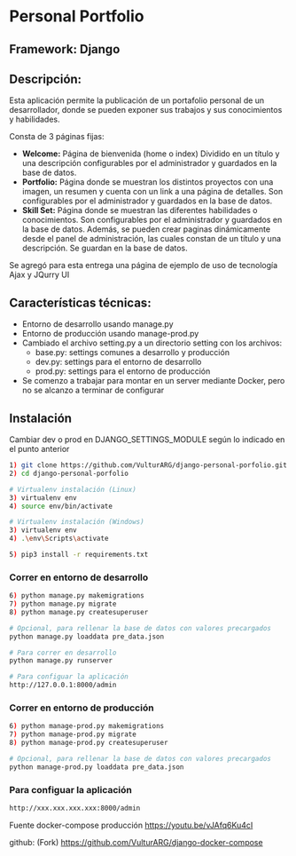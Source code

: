 # Personal Portfolio

## Framework: Django

## Descripción:
Esta aplicación permite la publicación de un portafolio personal de un desarrollador, donde se pueden exponer sus trabajos y sus conocimientos y habilidades.

Consta de 3 páginas fijas:
- **Welcome:** Página de bienvenida (home o index) Dividido en un título y una descripción configurables por el administrador y guardados en la base de datos.
- **Portfolio:** Página donde se muestran los distintos proyectos con una imagen, un resumen y cuenta con un link a una página de detalles. Son configurables por el administrador y guardados en la base de datos.
- **Skill Set:** Página donde se muestran las diferentes habilidades o conocimientos. Son configurables por el administrador y guardados en la base de datos.
Además, se pueden crear paginas dinámicamente desde el panel de administración, las cuales constan de un título y una descripción. Se guardan en la base de datos.

Se agregó para esta entrega una página de ejemplo de uso de tecnología Ajax y JQurry UI

## Características técnicas:
- Entorno de desarrollo usando manage.py
- Entorno de producción usando manage-prod.py
- Cambiado el archivo setting.py a un directorio setting con los archivos:
	- base.py: settings comunes a desarrollo y producción
	- dev.py: settings para el entorno de desarrollo
	- prod.py: settings para el entorno de producción
- Se comenzo a trabajar para montar en un server mediante Docker, pero no se alcanzo a terminar de configurar

## Instalación
Cambiar dev o prod en DJANGO_SETTINGS_MODULE según lo indicado en el punto anterior

```bash
1) git clone https://github.com/VulturARG/django-personal-porfolio.git
2) cd django-personal-porfolio

# Virtualenv instalación (Linux)
3) virtualenv env
4) source env/bin/activate

# Virtualenv instalación (Windows)
3) virtualenv env
4) .\env\Scripts\activate

5) pip3 install -r requirements.txt
```

### Correr en entorno de desarrollo
```bash
6) python manage.py makemigrations
7) python manage.py migrate
8) python manage.py createsuperuser

# Opcional, para rellenar la base de datos con valores precargados
python manage.py loaddata pre_data.json

# Para correr en desarrollo
python manage.py runserver

# Para configuar la aplicación
http://127.0.0.1:8000/admin
```

### Correr en entorno de producción
```bash
6) python manage-prod.py makemigrations
7) python manage-prod.py migrate
8) python manage-prod.py createsuperuser

# Opcional, para rellenar la base de datos con valores precargados
python manage-prod.py loaddata pre_data.json
```

### Para configuar la aplicación
```bash
http://xxx.xxx.xxx.xxx:8000/admin
```

Fuente docker-compose producción
https://youtu.be/vJAfq6Ku4cI

github: (Fork)
https://github.com/VulturARG/django-docker-compose

